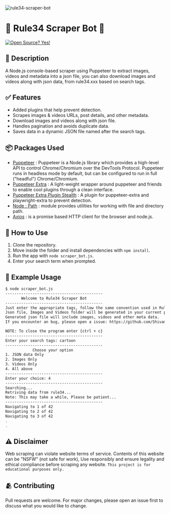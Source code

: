 ![rule34-scraper-bot](https://github.com/Shivam171/rule34-scraper-bot/assets/66107248/5edb6829-804d-45f3-8887-2d1bec080682)

# 🔞 Rule34 Scraper Bot 🤖

[![Open Source? Yes!](https://badgen.net/badge/Open%20Source%20%3F/Yes%21/blue?icon=github)]()

## 📃 Description

A Node.js console-based scraper using Puppeteer to extract images, videos and metadata into a json file, you can also download images and videos along with json data, from rule34.xxx based on search tags.

## ✅ Features

- Added plugins that help prevent detection.
- Scrapes images & videos URLs, post details, and other metadata.
- Download images and videos along with json file.
- Handles pagination and avoids duplicate data.
- Saves data in a dynamic JSON file named after the search tags.

## 📦 Packages Used

- [Puppeteer](https://pptr.dev/) : Puppeteer is a Node.js library which provides a high-level API to control Chrome/Chromium over the DevTools Protocol. Puppeteer runs in headless mode by default, but can be configured to run in full ("headful") Chrome/Chromium.
- [Puppeteer Extra](https://www.npmjs.com/package/puppeteer-extra) : A light-weight wrapper around puppeteer and friends to enable cool plugins through a clean interface.
- [Puppeteer Extra Plugin Stealth](https://www.npmjs.com/package/puppeteer-extra-plugin-stealth) : A plugin for puppeteer-extra and playwright-extra to prevent detection.
- [Node : Path](https://nodejs.org/api/path.html) : module provides utilities for working with file and directory path.
- [Axios](https://www.npmjs.com/package/axios) : is a promise based HTTP client for the browser and node.js.

## 🤔 How to Use

1. Clone the repository.
2. Move inside the folder and install dependencies with `npm install`.
3. Run the app with `node scraper_bot.js`.
4. Enter your search term when prompted.

## 🫡 Example Usage

```bash
$ node scraper_bot.js
-------------------------------------------
       Welcome to Rule34 Scraper Bot
-------------------------------------------
Just enter the appropriate tags, follow the same convention used in Rule34.
Json file, Images and Videos folder will be generated in your current path.
Generated json file will include images, videos and other meta data.
If you encounter an bug, please open a issue: https://github.com/Shivam171/rule34-scraper-bot

NOTE: To close the program enter {ctrl + c}
-------------------------------------------
Enter your search tags: cartoon
-------------------------------------------
            Choose your option
1. JSON data Only
2. Images Only
3. Videos Only
4. All above
-------------------------------------------
Enter your choice: 4
-------------------------------------------
Searching...
Retriving data from rule34...
Note: This may take a while, Please be patient...
-------------------------------------------
Navigating to 1 of 42
Navigating to 2 of 42
Navigating to 3 of 42
.
.
```

## ⚠️ Disclaimer

Web scraping can violate website terms of service. Contents of this website can be "NSFW" (not safe for work), Use responsibly and ensure legality and ethical compliance before scraping any website. `This project is for educational purposes only.`

## 🫂 Contributing

Pull requests are welcome. For major changes, please open an issue first to discuss what you would like to change.
